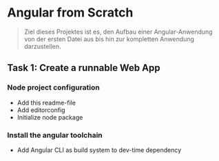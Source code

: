 # Angular from Scratch

> Ziel dieses Projektes ist es, den Aufbau einer Angular-Anwendung von der ersten Datei aus
> bis hin zur kompletten Anwendung darzustellen.

## Task 1: Create a runnable Web App

### Node project configuration

- Add this readme-file
- Add editorconfig
- Initialize node package

### Install the angular toolchain

- Add Angular CLI as build system to dev-time dependency
